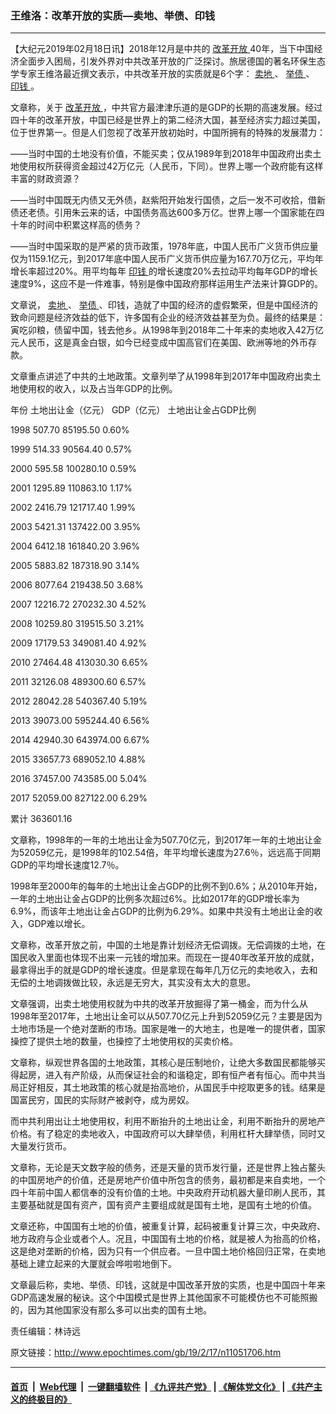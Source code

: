 ### 王维洛：改革开放的实质—卖地、举债、印钱
------------------------

<p>
 【大纪元2019年02月18日讯】2018年12月是中共的
 <a href="http://www.epochtimes.com/gb/tag/%E6%94%B9%E9%9D%A9%E5%BC%80%E6%94%BE.html">
  改革开放
 </a>
 40年，当下中国经济全面步入困局，引发外界对中共改革开放的广泛探讨。旅居德国的著名环保生态学专家王维洛最近撰文表示，中共改革开放的实质就是6个字：
 <a href="http://www.epochtimes.com/gb/tag/%E5%8D%96%E5%9C%B0.html">
  卖地
 </a>
 、
 <a href="http://www.epochtimes.com/gb/tag/%E4%B8%BE%E5%80%BA.html">
  举债
 </a>
 、
 <a href="http://www.epochtimes.com/gb/tag/%E5%8D%B0%E9%92%B1.html">
  印钱
 </a>
 。
</p>
<p>
 文章称，关于
 <a href="http://www.epochtimes.com/gb/tag/%E6%94%B9%E9%9D%A9%E5%BC%80%E6%94%BE.html">
  改革开放
 </a>
 ，中共官方最津津乐道的是GDP的长期的高速发展。经过四十年的改革开放，中国已经是世界上的第二经济大国，甚至经济实力超过美国，位于世界第一。但是人们忽视了改革开放初始时，中国所拥有的特殊的发展潜力：
</p>
<p>
 ——当时中国的土地没有价值，不能买卖；仅从1989年到2018年中国政府出卖土地使用权所获得资金超过42万亿元（人民币，下同）。世界上哪一个政府能有这样丰富的财政资源？
</p>
<p>
 ——当时中国既无内债又无外债，赵紫阳开始发行国债，之后一发不可收拾，借新债还老债。引用朱云来的话，中国债务高达600多万亿。世界上哪一个国家能在四十年的时间中积累这样高的债务？
</p>
<p>
 ——当时中国采取的是严紧的货币政策，1978年底，中国人民币广义货币供应量仅为1159.1亿元，到2017年底中国人民币广义货币供应量为167.70万亿元，平均年增长率超过20%。用平均每年
 <a href="http://www.epochtimes.com/gb/tag/%E5%8D%B0%E9%92%B1.html">
  印钱
 </a>
 的增长速度20%去拉动平均每年GDP的增长速度9%，这应不是一件难事，特别是像中国政府那样运用生产法来计算GDP的。
</p>
<p>
 文章说，
 <a href="http://www.epochtimes.com/gb/tag/%E5%8D%96%E5%9C%B0.html">
  卖地
 </a>
 、
 <a href="http://www.epochtimes.com/gb/tag/%E4%B8%BE%E5%80%BA.html">
  举债
 </a>
 、印钱，造就了中国的经济的虚假繁荣，但是中国经济的致命问题是经济效益的低下，许多国有企业的经济效益甚至为负。最终的结果是：寅吃卯粮，债留中国，钱去他乡。从1998年到2018年二十年来的卖地收入42万亿元人民币，这是真金白银，如今已经变成中国高官们在美国、欧洲等地的外币存款。
</p>
<p>
 文章重点讲述了中共的土地政策。文章列举了从1998年到2017年中国政府出卖土地使用权的收入，以及占当年GDP的比例。
</p>
<p>
 年份
 <span class="Apple-converted-space">
 </span>
 土地出让金（亿元）
 <span class="Apple-converted-space">
 </span>
 GDP（亿元）
 <span class="Apple-converted-space">
 </span>
 土地出让金占GDP比例
</p>
<p>
 1998
 <span class="Apple-converted-space">
 </span>
 507.70
 <span class="Apple-converted-space">
 </span>
 85195.50
 <span class="Apple-converted-space">
 </span>
 0.60%
</p>
<p>
 1999
 <span class="Apple-converted-space">
 </span>
 514.33
 <span class="Apple-converted-space">
 </span>
 90564.40
 <span class="Apple-converted-space">
 </span>
 0.57%
</p>
<p>
 2000
 <span class="Apple-converted-space">
 </span>
 595.58
 <span class="Apple-converted-space">
 </span>
 100280.10
 <span class="Apple-converted-space">
 </span>
 0.59%
</p>
<p>
 2001
 <span class="Apple-converted-space">
 </span>
 1295.89
 <span class="Apple-converted-space">
 </span>
 110863.10
 <span class="Apple-converted-space">
 </span>
 1.17%
</p>
<p>
 2002
 <span class="Apple-converted-space">
 </span>
 2416.79
 <span class="Apple-converted-space">
 </span>
 121717.40
 <span class="Apple-converted-space">
 </span>
 1.99%
</p>
<p>
 2003
 <span class="Apple-converted-space">
 </span>
 5421.31
 <span class="Apple-converted-space">
 </span>
 137422.00
 <span class="Apple-converted-space">
 </span>
 3.95%
</p>
<p>
 2004
 <span class="Apple-converted-space">
 </span>
 6412.18
 <span class="Apple-converted-space">
 </span>
 161840.20
 <span class="Apple-converted-space">
 </span>
 3.96%
</p>
<p>
 2005
 <span class="Apple-converted-space">
 </span>
 5883.82
 <span class="Apple-converted-space">
 </span>
 187318.90
 <span class="Apple-converted-space">
 </span>
 3.14%
</p>
<p>
 2006
 <span class="Apple-converted-space">
 </span>
 8077.64
 <span class="Apple-converted-space">
 </span>
 219438.50
 <span class="Apple-converted-space">
 </span>
 3.68%
</p>
<p>
 2007
 <span class="Apple-converted-space">
 </span>
 12216.72
 <span class="Apple-converted-space">
 </span>
 270232.30
 <span class="Apple-converted-space">
 </span>
 4.52%
</p>
<p>
 2008
 <span class="Apple-converted-space">
 </span>
 10259.80
 <span class="Apple-converted-space">
 </span>
 319515.50
 <span class="Apple-converted-space">
 </span>
 3.21%
</p>
<p>
 2009
 <span class="Apple-converted-space">
 </span>
 17179.53
 <span class="Apple-converted-space">
 </span>
 349081.40
 <span class="Apple-converted-space">
 </span>
 4.92%
</p>
<p>
 2010
 <span class="Apple-converted-space">
 </span>
 27464.48
 <span class="Apple-converted-space">
 </span>
 413030.30
 <span class="Apple-converted-space">
 </span>
 6.65%
</p>
<p>
 2011
 <span class="Apple-converted-space">
 </span>
 32126.08
 <span class="Apple-converted-space">
 </span>
 489300.60
 <span class="Apple-converted-space">
 </span>
 6.57%
</p>
<p>
 2012
 <span class="Apple-converted-space">
 </span>
 28042.28
 <span class="Apple-converted-space">
 </span>
 540367.40
 <span class="Apple-converted-space">
 </span>
 5.19%
</p>
<p>
 2013
 <span class="Apple-converted-space">
 </span>
 39073.00
 <span class="Apple-converted-space">
 </span>
 595244.40
 <span class="Apple-converted-space">
 </span>
 6.56%
</p>
<p>
 2014
 <span class="Apple-converted-space">
 </span>
 42940.30
 <span class="Apple-converted-space">
 </span>
 643974.00
 <span class="Apple-converted-space">
 </span>
 6.67%
</p>
<p>
 2015
 <span class="Apple-converted-space">
 </span>
 33657.73
 <span class="Apple-converted-space">
 </span>
 689052.10
 <span class="Apple-converted-space">
 </span>
 4.88%
</p>
<p>
 2016
 <span class="Apple-converted-space">
 </span>
 37457.00
 <span class="Apple-converted-space">
 </span>
 743585.00
 <span class="Apple-converted-space">
 </span>
 5.04%
</p>
<p>
 2017
 <span class="Apple-converted-space">
 </span>
 52059.00
 <span class="Apple-converted-space">
 </span>
 827122.00
 <span class="Apple-converted-space">
 </span>
 6.29%
</p>
<p>
 累计
 <span class="Apple-converted-space">
 </span>
 363601.16
</p>
<p>
 文章称，1998年的一年的土地出让金为507.70亿元，到2017年一年的土地出让金为52059亿元，是1998年的102.54倍，年平均增长速度为27.6％，远远高于同期GDP的平均增长速度12.7％。
</p>
<p>
 1998年至2000年的每年的土地出让金占GDP的比例不到0.6%；从2010年开始，一年的土地出让金占GDP的比例多次超过6%。比如2017年的GDP增长率为6.9%，而该年土地出让金占GDP的比例为6.29%。如果中共没有土地出让金的收入，GDP难以增长。
</p>
<p>
 文章称，改革开放之前，中国的土地是靠计划经济无偿调拨。无偿调拨的土地，在国民收入里面也体现不出来一元钱的增加来。而现在一提40年改革开放的成就，最拿得出手的就是GDP的增长速度。但是拿现在每年几万亿元的卖地收入，去和无偿的土地调拨做比较，永远是无穷大，其实没有太大的意思。
</p>
<p>
 文章强调，出卖土地使用权就为中共的改革开放掘得了第一桶金，而为什么从1998年至2017年，土地出让金可以从507.70亿元上升到52059亿元？主要是因为土地市场是一个绝对垄断的市场。国家是唯一的大地主，也是唯一的提供者，国家操控了提供土地的数量，也操控了土地使用权的买卖价格。
</p>
<p>
 文章称，纵观世界各国的土地政策，其核心是压制地价，让绝大多数国民都能够买得起房，进入有产阶级，从而保证社会的和谐稳定，即有恒产者有恒心。而中共当局正好相反，其土地政策的核心就是抬高地价，从国民手中挖取更多的钱。结果是国富民穷，国民的实际财产被剥夺，成为房奴。
</p>
<p>
 而中共利用出让土地使用权，利用不断抬升的土地出让金，利用不断抬升的房地产价格。有了稳定的卖地收入，中国政府可以大肆举债，利用杠杆大肆举债，同时又大量发行货币。
</p>
<p>
 文章称，无论是天文数字般的债务，还是天量的货币发行量，还是世界上独占鳌头的中国房地产的价值，还是房地产价值中所包含的债务，最初都是来自卖地，一个四十年前中国人都信奉的没有价值的土地。中央政府开动机器大量印刷人民币，其主要基础就是国有资产，国有资产主要组成就是国有土地，是国有土地的价值。
</p>
<p>
 文章还称，中国国有土地的价值，被重复计算，起码被重复计算三次，中央政府、地方政府与企业或者个人。况且，中国国有土地的价格，就是被人为抬高的价格，这是绝对垄断的价格，因为只有一个供应者。一旦中国土地价格回归正常，在卖地基础上建立起来的大厦就会哗啦啦地倒下。
</p>
<p>
 文章最后称，卖地、举债、印钱，这就是中国改革开放的实质，也是中国四十年来GDP高速发展的秘诀。这个中国模式是世界上其他国家不可能模仿也不可能照搬的，因为其他国家没有那么多可以出卖的国有土地。
</p>
<div>
 <p>
  责任编辑：林诗远
 </p>
</div>

原文链接：http://www.epochtimes.com/gb/19/2/17/n11051706.htm


------------------------
#### [首页](https://github.com/gfw-breaker/banned-news/blob/master/README.md) &nbsp;|&nbsp; [Web代理](https://github.com/labour-camp/helloworld) &nbsp;|&nbsp; [一键翻墙软件](https://github.com/gfw-breaker/nogfw/blob/master/README.md) &nbsp;| [《九评共产党》](https://github.com/gfw-breaker/9ping.md/blob/master/README.md#九评之一评共产党是什么) | [《解体党文化》](https://github.com/gfw-breaker/jtdwh.md/blob/master/README.md) | [《共产主义的终极目的》](https://github.com/gfw-breaker/gczydzjmd.md/blob/master/README.md)

